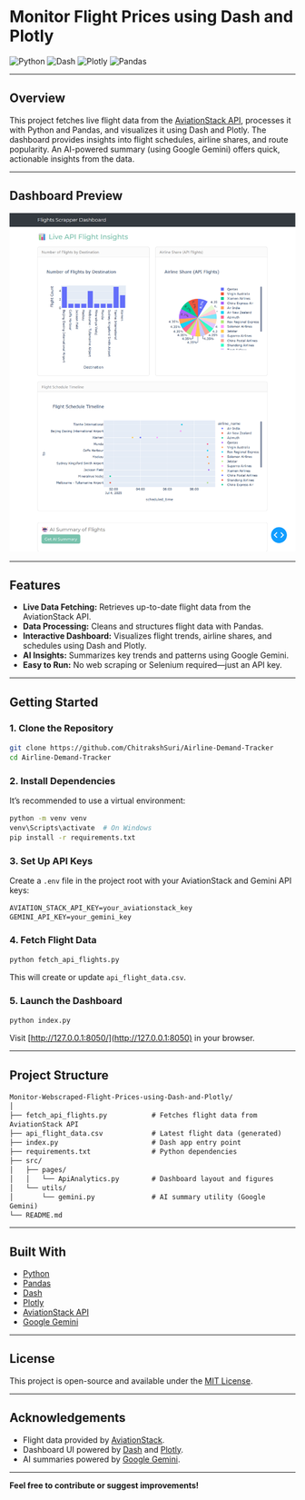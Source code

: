 # Monitor Flight Prices using Dash and Plotly

<img alt="Python" src="https://img.shields.io/badge/Python%20-%2314354C.svg?style=flat-square&logo=python&logoColor=white" />
<img alt="Dash" src="https://img.shields.io/badge/Dash-008DE4?logo=Dash&logoColor=white&style=flat" />
<img alt="Plotly" src="https://img.shields.io/badge/Plotly-3F4F75?logo=Plotly&logoColor=white&style=flat" />
<img alt="Pandas" src="https://img.shields.io/badge/Pandas-150458?logo=pandas&logoColor=white&style=flat" />

---

## Overview

This project fetches live flight data from the [AviationStack API](https://aviationstack.com/), processes it with Python and Pandas, and visualizes it using Dash and Plotly. The dashboard provides insights into flight schedules, airline shares, and route popularity. An AI-powered summary (using Google Gemini) offers quick, actionable insights from the data.

---

## Dashboard Preview

<p align="center">
  <img src="dashboard.png" alt="Dashboard Screenshot" width="600"/>
</p>

---

## Features

- **Live Data Fetching:** Retrieves up-to-date flight data from the AviationStack API.
- **Data Processing:** Cleans and structures flight data with Pandas.
- **Interactive Dashboard:** Visualizes flight trends, airline shares, and schedules using Dash and Plotly.
- **AI Insights:** Summarizes key trends and patterns using Google Gemini.
- **Easy to Run:** No web scraping or Selenium required—just an API key.

---

## Getting Started

### 1. Clone the Repository

```sh
git clone https://github.com/ChitrakshSuri/Airline-Demand-Tracker
cd Airline-Demand-Tracker
```

### 2. Install Dependencies

It’s recommended to use a virtual environment:

```sh
python -m venv venv
venv\Scripts\activate  # On Windows
pip install -r requirements.txt
```

### 3. Set Up API Keys

Create a `.env` file in the project root with your AviationStack and Gemini API keys:

```
AVIATION_STACK_API_KEY=your_aviationstack_key
GEMINI_API_KEY=your_gemini_key
```

### 4. Fetch Flight Data

```sh
python fetch_api_flights.py
```

This will create or update `api_flight_data.csv`.

### 5. Launch the Dashboard

```sh
python index.py
```

Visit [http://127.0.0.1:8050/](http://127.0.0.1:8050) in your browser.

---

## Project Structure

```
Monitor-Webscraped-Flight-Prices-using-Dash-and-Plotly/
│
├── fetch_api_flights.py           # Fetches flight data from AviationStack API
├── api_flight_data.csv            # Latest flight data (generated)
├── index.py                       # Dash app entry point
├── requirements.txt               # Python dependencies
├── src/
│   ├── pages/
│   │   └── ApiAnalytics.py        # Dashboard layout and figures
│   └── utils/
│       └── gemini.py              # AI summary utility (Google Gemini)
└── README.md
```

---

## Built With

- [Python](https://www.python.org/)
- [Pandas](https://pandas.pydata.org/)
- [Dash](https://dash.plotly.com/)
- [Plotly](https://plotly.com/)
- [AviationStack API](https://aviationstack.com/)
- [Google Gemini](https://ai.google.dev/gemini-api/docs/quickstart)

---

## License

This project is open-source and available under the [MIT License](LICENSE).

---

## Acknowledgements

- Flight data provided by [AviationStack](https://aviationstack.com/).
- Dashboard UI powered by [Dash](https://dash.plotly.com/) and [Plotly](https://plotly.com/).
- AI summaries powered by [Google Gemini](https://ai.google.dev/).

---

**Feel free to contribute or suggest improvements!**
